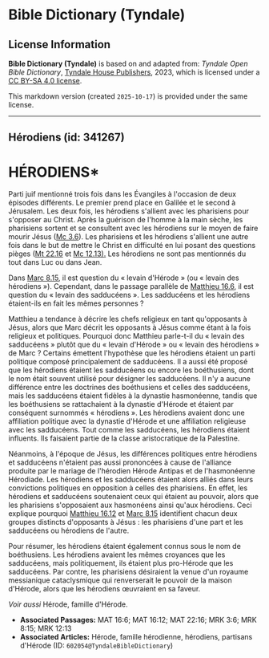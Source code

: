 # Bible Dictionary (Tyndale)

## License Information

**Bible Dictionary (Tyndale)** is based on and adapted from: _Tyndale Open Bible Dictionary_, [Tyndale House Publishers](https://tyndaleopenresources.com/), 2023, which is licensed under a [CC BY-SA 4.0 license](https://creativecommons.org/licenses/by-sa/4.0/legalcode.en).

This markdown version (created `2025-10-17`) is provided under the same license.



--------------------------------

## Hérodiens (id: 341267)

HÉRODIENS\*
===========

Parti juif mentionné trois fois dans les Évangiles à l'occasion de deux épisodes différents. Le premier prend place en Galilée et le second à Jérusalem. Les deux fois, les hérodiens s'allient avec les pharisiens pour s'opposer au Christ. Après la guérison de l'homme à la main sèche, les pharisiens sortent et se consultent avec les hérodiens sur le moyen de faire mourir Jésus ([Mc 3\.6](https://ref.ly/Mark3:6)). Les pharisiens et les hérodiens s'allient une autre fois dans le but de mettre le Christ en difficulté en lui posant des questions pièges ([Mt 22\.16](https://ref.ly/Matt22:16) et [Mc 12\.13\).](https://ref.ly/Mark12:13) Les hérodiens ne sont pas mentionnés du tout dans Luc ou dans Jean.

Dans [Marc 8\.15](https://ref.ly/Mark8:15), il est question du « levain d'Hérode » (ou « levain des hérodiens »). Cependant, dans le passage parallèle de [Matthieu 16\.6](https://ref.ly/Matt16:6), il est question du « levain des sadducéens ». Les sadducéens et les hérodiens étaient\-ils en fait les mêmes personnes ?

Matthieu a tendance à décrire les chefs religieux en tant qu'opposants à Jésus, alors que Marc décrit les opposants à Jésus comme étant à la fois religieux et politiques. Pourquoi donc Matthieu parle\-t\-il du « levain des sadducéens » plutôt que du « levain d'Hérode » ou « levain des hérodiens » de Marc ? Certains émettent l'hypothèse que les hérodiens étaient un parti politique composé principalement de sadducéens. Il a aussi été proposé que les hérodiens étaient les sadducéens ou encore les boéthusiens, dont le nom était souvent utilisé pour désigner les sadducéens. Il n'y a aucune différence entre les doctrines des boéthusiens et celles des sadducéens, mais les sadducéens étaient fidèles à la dynastie hasmonéenne, tandis que les boéthusiens se rattachaient à la dynastie d'Hérode et étaient par conséquent surnommés « hérodiens ». Les hérodiens avaient donc une affiliation politique avec la dynastie d'Hérode et une affiliation religieuse avec les sadducéens. Tout comme les sadducéens, les hérodiens étaient influents. Ils faisaient partie de la classe aristocratique de la Palestine.

Néanmoins, à l'époque de Jésus, les différences politiques entre hérodiens et sadducéens n'étaient pas aussi prononcées à cause de l'alliance produite par le mariage de l'hérodien Hérode Antipas et de l'hasmonéenne Hérodiade. Les hérodiens et les sadducéens étaient alors alliés dans leurs convictions politiques en opposition à celles des pharisiens. En effet, les hérodiens et sadducéens soutenaient ceux qui étaient au pouvoir, alors que les pharisiens s'opposaient aux hasmonéens ainsi qu'aux hérodiens. Ceci explique pourquoi [Matthieu 16\.12](https://ref.ly/Matt16:12) et [Marc 8\.15](https://ref.ly/Mark8:15) identifient chacun deux groupes distincts d'opposants à Jésus : les pharisiens d'une part et les sadducéens ou hérodiens de l'autre.

Pour résumer, les hérodiens étaient également connus sous le nom de boéthusiens. Les hérodiens avaient les mêmes croyances que les sadducéens, mais politiquement, ils étaient plus pro\-Hérode que les sadducéens. Par contre, les pharisiens désiraient la venue d'un royaume messianique cataclysmique qui renverserait le pouvoir de la maison d'Hérode, alors que les hérodiens œuvraient en sa faveur. 

*Voir aussi* Hérode, famille d'Hérode.

* **Associated Passages:** MAT 16:6; MAT 16:12; MAT 22:16; MRK 3:6; MRK 8:15; MRK 12:13
* **Associated Articles:** Hérode, famille hérodienne, hérodiens, partisans d'Hérode (ID: `602054@TyndaleBibleDictionary`)

